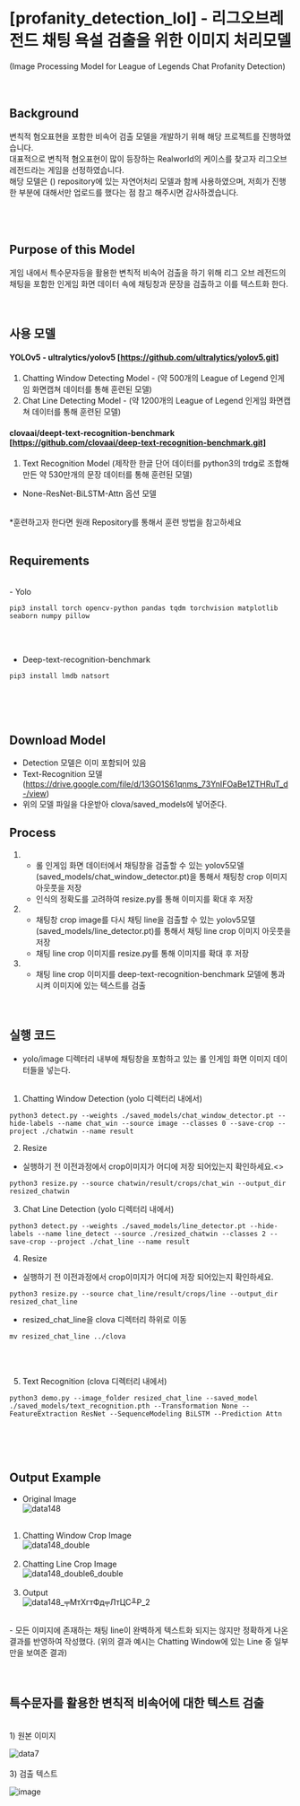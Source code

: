 # [profanity_detection_lol] - 리그오브레전드 채팅 욕설 검출을 위한 이미지 처리모델
(Image Processing Model for League of Legends Chat Profanity Detection)<br><br><br>

## Background
 변칙적 혐오표현을 포함한 비속어 검출 모델을 개발하기 위해 해당 프로젝트를 진행하였습니다. <br>
 대표적으로 변칙적 혐오표현이 많이 등장하는 Realworld의 케이스를 찾고자 리그오브레전드라는 게임을 선정하였습니다. <br>
 해당 모델은 () repository에 있는 자연어처리 모델과 함께 사용하였으며, 저희가 진행한 부분에 대해서만 업로드를 했다는 점 참고 해주시면 감사하겠습니다.<br>
<br><br><br> 

## Purpose of this Model
 게임 내에서 특수문자등을 활용한 변칙적 비속어 검출을 하기 위해 리그 오브 레전드의 채팅을 포함한 인게임 화면 데이터 속에 채팅창과 문장을 검출하고 이를 텍스트화 한다.
<br><br><br> 
 
## 사용 모델
#### YOLOv5 - ultralytics/yolov5 [https://github.com/ultralytics/yolov5.git]
1) Chatting Window Detecting Model - (약 500개의 League of Legend 인게임 화면캡쳐 데이터를 통해 훈련된 모델)
2) Chat Line Detecting Model - (약 1200개의 League of Legend 인게임 화면캡쳐 데이터를 통해 훈련된 모델)


#### clovaai/deept-text-recognition-benchmark [https://github.com/clovaai/deep-text-recognition-benchmark.git]
1) Text Recognition Model (제작한 한글 단어 데이터를 python3의 trdg로 조합해 만든 약 530만개의 문장 데이터를 통해 훈련된 모델)
  - None-ResNet-BiLSTM-Attn 옵션 모델
<br>
*훈련하고자 한다면 원래 Repository를 통해서 훈련 방법을 참고하세요
<br><br>

## Requirements

<br>
- Yolo <br>

```shell
pip3 install torch opencv-python pandas tqdm torchvision matplotlib seaborn numpy pillow
```
<br><br>
- Deep-text-recognition-benchmark<br>

```shell
pip3 install lmdb natsort
```


<br><br><br>
## Download Model
- Detection 모델은 이미 포함되어 있음
- Text-Recognition 모델 (https://drive.google.com/file/d/13GO1S61qnms_73YnIFOaBe1ZTHRuT_d-/view)
- 위의 모델 파일을 다운받아 clova/saved_models에 넣어준다.

## Process
1)  - 롤 인게임 화면 데이터에서 채팅창을 검출할 수 있는 yolov5모델 (saved_models/chat_window_detector.pt)을 통해서 채팅창 crop 이미지 아웃풋을 저장
    - 인식의 정확도를 고려하여 resize.py를 통해 이미지를 확대 후 저장
2)  - 채팅창 crop image를 다시 채팅 line을 검출할 수 있는 yolov5모델 (saved_models/line_detector.pt)를 통해서 채팅 line crop 이미지 아웃풋을 저장
    - 채팅 line crop 이미지를 resize.py를 통해 이미지를 확대 후 저장
3)  - 채팅 line crop 이미지를 deep-text-recognition-benchmark 모델에 통과시켜 이미지에 있는 텍스트를 검출 
<br><br><br>
## 실행 코드
* yolo/image 디렉터리 내부에 채팅창을 포함하고 있는 롤 인게임 화면 이미지 데이터들을 넣는다.<br><br>

1) Chatting Window Detection (yolo 디렉터리 내에서)<br>
```shell
python3 detect.py --weights ./saved_models/chat_window_detector.pt --hide-labels --name chat_win --source image --classes 0 --save-crop --project ./chatwin --name result
```
2) Resize<br>
- 실행하기 전 이전과정에서 crop이미지가 어디에 저장 되어있는지 확인하세요.<>
```shell
python3 resize.py --source chatwin/result/crops/chat_win --output_dir resized_chatwin
```

3) Chat Line Detection (yolo 디렉터리 내에서)<br>
```shell
python3 detect.py --weights ./saved_models/line_detector.pt --hide-labels --name line_detect --source ./resized_chatwin --classes 2 --save-crop --project ./chat_line --name result
```
4) Resize<br>
- 실행하기 전 이전과정에서 crop이미지가 어디에 저장 되어있는지 확인하세요.<br>
```shell
python3 resize.py --source chat_line/result/crops/line --output_dir resized_chat_line
```
- resized_chat_line을 clova 디렉터리 하위로 이동<br>
```shell
mv resized_chat_line ../clova
```
<br><br>

5) Text Recognition (clova 디렉터리 내에서)<br>
```shell
python3 demo.py --image_folder resized_chat_line --saved_model ./saved_models/text_recognition.pth --Transformation None --FeatureExtraction ResNet --SequenceModeling BiLSTM --Prediction Attn
```
<br><br><br>
## Output Example
* Original Image<br>
![data148](https://github.com/AnWoosang/profanity_detection_lol/assets/79970034/9eabdfb1-3002-4da3-a5b7-649978e19d52)
<br><br>
1) Chatting Window Crop Image<br>
![data148_double](https://github.com/AnWoosang/profanity_detection_lol/assets/79970034/22b54231-d574-4ddb-9ab4-ddcc75eba0d5)
<br><br>
2) Chatting Line Crop Image<br>
![data148_double6_double](https://github.com/AnWoosang/profanity_detection_lol/assets/79970034/9c241871-6620-437d-be0a-f3793899c6a7)
<br><br>
3) Output<br>
![data148_╤МтХгтФд╤ЛтЦС╨Р_2](https://github.com/AnWoosang/profanity_detection_lol/assets/79970034/9b4d2e3f-98b3-4002-bc02-13a3b29dab66)
<br>
- 모든 이미지에 존재하는 채팅 line이 완벽하게 텍스트화 되지는 않지만 정확하게 나온 결과를 반영하여 작성했다. (위의 결과 예시는 Chatting Window에 있는 Line 중 일부만을 보여준 결과)
<br><br><br>

## 특수문자를 활용한 변칙적 비속어에 대한 텍스트 검출

<br>
1) 원본 이미지<br>

![data7](https://github.com/AnWoosang/profanity_detection_lol/assets/79970034/0294cc24-973b-4f2c-b218-8f42aea1d5b5)
<br><br>
3) 검출 텍스트<br>
 
![image](https://github.com/AnWoosang/profanity_detection_lol/assets/79970034/5a81a75c-34ca-4549-8081-0d9ca27e561d)







